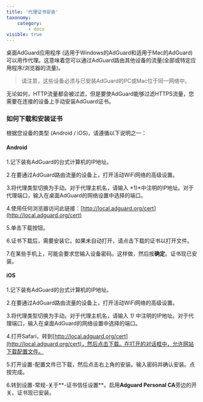 ```yaml
---
title: '代理证书安装'
taxonomy:
    category:
        - docs
visible: true
---
```


桌面AdGuard应用程序 (适用于Windows的AdGuard和适用于Mac的AdGuard) 可以用作代理。这意味着您可以通过AdGuard路由其他设备的流量(全部或特定应用程序/浏览器的流量)。

>请注意，这些设备必须与已安装AdGuard的PC或Mac位于同一网络中。

无论如何，HTTP流量都会被过滤，但是要使AdGuard能够过滤HTTPS流量，您需要在连接的设备上手动安装AdGuard证书。

### 如何下载和安装证书

根据您设备的类型 (Android / iOS)，请遵循以下说明之一：

#### Android

1.记下装有AdGuard的台式计算机的IP地址。

2.在要通过AdGuard路由流量的设备上，打开活动WiFi网络的高级设置。

3.将代理类型切换为手动。对于代理主机名，请输入 *1)*中注明的IP地址。对于代理端口，输入在桌面AdGuard的网络设置中选择的端口。

4.使用任何浏览器访问此链接：[http://local.adguard.org/cert](http://local.adguard.org/cert)

5.单击下载按钮。

6.证书下载后，需要安装它。如果未自动打开，请点击下载的证书以打开文件。

7.在某些手机上，可能会要求您输入设备密码。这样做，然后按**确定**。证书现已安装。

#### iOS

1.记下装有AdGuard的台式计算机的IP地址。

2.在要通过AdGuard路由流量的设备上，打开活动WiFi网络的高级设置。

3.将代理类型切换为手动。对于代理主机名，请输入 *1)* 中注明的IP地址。对于代理端口，输入在桌面AdGuard的网络设置中选择的端口。

4.打开Safari，转到[http://local.adguard.org/cert](http://local.adguard.org/cert)，然后点击下载。在打开的对话框中，允许网站下载配置文件。

5.打开设置-配置文件已下载，然后点击右上角的安装。输入密码并确认安装。点按完成。

6.转到设置-常规-关于**-证书信任设置**。启用**Adguard Personal CA**旁边的开关。证书现已安装。
